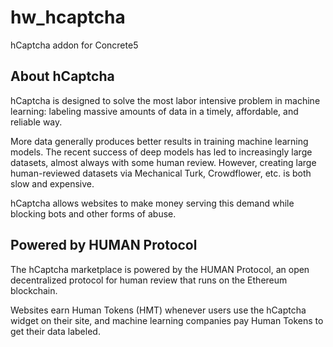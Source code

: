 # hw_hcaptcha
hCaptcha addon for Concrete5


<h2>About hCaptcha</h2>
hCaptcha is designed to solve the most labor intensive problem in machine learning: labeling massive amounts of data in a timely, affordable, and reliable way.

More data generally produces better results in training machine learning models. The recent success of deep models has led to increasingly large datasets, almost always with some human review. However, creating large human-reviewed datasets via Mechanical Turk, Crowdflower, etc. is both slow and expensive.

hCaptcha allows websites to make money serving this demand while blocking bots and other forms of abuse.

<h2>Powered by HUMAN Protocol</h2>
The hCaptcha marketplace is powered by the HUMAN Protocol, an open decentralized protocol for human review that runs on the Ethereum blockchain.

Websites earn Human Tokens (HMT) whenever users use the hCaptcha widget on their site, and machine learning companies pay Human Tokens to get their data labeled.
